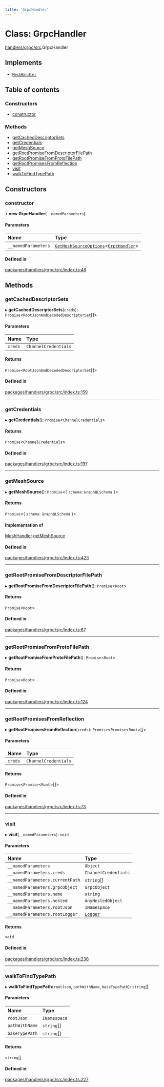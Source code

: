 ```yaml
---
title: 'GrpcHandler'
---
```


# Class: GrpcHandler

[handlers/grpc/src](../modules/handlers_grpc_src).GrpcHandler

## Implements

- [`MeshHandler`](/docs/api/interfaces/types_src.MeshHandler)

## Table of contents

### Constructors

- [constructor](handlers_grpc_src.GrpcHandler#constructor)

### Methods

- [getCachedDescriptorSets](handlers_grpc_src.GrpcHandler#getcacheddescriptorsets)
- [getCredentials](handlers_grpc_src.GrpcHandler#getcredentials)
- [getMeshSource](handlers_grpc_src.GrpcHandler#getmeshsource)
- [getRootPromiseFromDescriptorFilePath](handlers_grpc_src.GrpcHandler#getrootpromisefromdescriptorfilepath)
- [getRootPromiseFromProtoFilePath](handlers_grpc_src.GrpcHandler#getrootpromisefromprotofilepath)
- [getRootPromisesFromReflection](handlers_grpc_src.GrpcHandler#getrootpromisesfromreflection)
- [visit](handlers_grpc_src.GrpcHandler#visit)
- [walkToFindTypePath](handlers_grpc_src.GrpcHandler#walktofindtypepath)

## Constructors

### constructor

• **new GrpcHandler**(`__namedParameters`)

#### Parameters

| Name | Type |
| :------ | :------ |
| `__namedParameters` | [`GetMeshSourceOptions`](../modules/types_src#getmeshsourceoptions)<[`GrpcHandler`](/docs/api/interfaces/types_src.YamlConfig.GrpcHandler)\> |

#### Defined in

[packages/handlers/grpc/src/index.ts:46](https://github.com/Urigo/graphql-mesh/blob/master/packages/handlers/grpc/src/index.ts#L46)

## Methods

### getCachedDescriptorSets

▸ **getCachedDescriptorSets**(`creds`): `Promise`<`RootJsonAndDecodedDescriptorSet`[]\>

#### Parameters

| Name | Type |
| :------ | :------ |
| `creds` | `ChannelCredentials` |

#### Returns

`Promise`<`RootJsonAndDecodedDescriptorSet`[]\>

#### Defined in

[packages/handlers/grpc/src/index.ts:159](https://github.com/Urigo/graphql-mesh/blob/master/packages/handlers/grpc/src/index.ts#L159)

___

### getCredentials

▸ **getCredentials**(): `Promise`<`ChannelCredentials`\>

#### Returns

`Promise`<`ChannelCredentials`\>

#### Defined in

[packages/handlers/grpc/src/index.ts:197](https://github.com/Urigo/graphql-mesh/blob/master/packages/handlers/grpc/src/index.ts#L197)

___

### getMeshSource

▸ **getMeshSource**(): `Promise`<{ `schema`: `GraphQLSchema`  }\>

#### Returns

`Promise`<{ `schema`: `GraphQLSchema`  }\>

#### Implementation of

[MeshHandler](/docs/api/interfaces/types_src.MeshHandler).[getMeshSource](/docs/api/interfaces/types_src.MeshHandler#getmeshsource)

#### Defined in

[packages/handlers/grpc/src/index.ts:423](https://github.com/Urigo/graphql-mesh/blob/master/packages/handlers/grpc/src/index.ts#L423)

___

### getRootPromiseFromDescriptorFilePath

▸ **getRootPromiseFromDescriptorFilePath**(): `Promise`<`Root`\>

#### Returns

`Promise`<`Root`\>

#### Defined in

[packages/handlers/grpc/src/index.ts:87](https://github.com/Urigo/graphql-mesh/blob/master/packages/handlers/grpc/src/index.ts#L87)

___

### getRootPromiseFromProtoFilePath

▸ **getRootPromiseFromProtoFilePath**(): `Promise`<`Root`\>

#### Returns

`Promise`<`Root`\>

#### Defined in

[packages/handlers/grpc/src/index.ts:124](https://github.com/Urigo/graphql-mesh/blob/master/packages/handlers/grpc/src/index.ts#L124)

___

### getRootPromisesFromReflection

▸ **getRootPromisesFromReflection**(`creds`): `Promise`<`Promise`<`Root`\>[]\>

#### Parameters

| Name | Type |
| :------ | :------ |
| `creds` | `ChannelCredentials` |

#### Returns

`Promise`<`Promise`<`Root`\>[]\>

#### Defined in

[packages/handlers/grpc/src/index.ts:73](https://github.com/Urigo/graphql-mesh/blob/master/packages/handlers/grpc/src/index.ts#L73)

___

### visit

▸ **visit**(`__namedParameters`): `void`

#### Parameters

| Name | Type |
| :------ | :------ |
| `__namedParameters` | `Object` |
| `__namedParameters.creds` | `ChannelCredentials` |
| `__namedParameters.currentPath` | `string`[] |
| `__namedParameters.grpcObject` | `GrpcObject` |
| `__namedParameters.name` | `string` |
| `__namedParameters.nested` | `AnyNestedObject` |
| `__namedParameters.rootJson` | `INamespace` |
| `__namedParameters.rootLogger` | [`Logger`](../modules/types_src#logger) |

#### Returns

`void`

#### Defined in

[packages/handlers/grpc/src/index.ts:238](https://github.com/Urigo/graphql-mesh/blob/master/packages/handlers/grpc/src/index.ts#L238)

___

### walkToFindTypePath

▸ **walkToFindTypePath**(`rootJson`, `pathWithName`, `baseTypePath`): `string`[]

#### Parameters

| Name | Type |
| :------ | :------ |
| `rootJson` | `INamespace` |
| `pathWithName` | `string`[] |
| `baseTypePath` | `string`[] |

#### Returns

`string`[]

#### Defined in

[packages/handlers/grpc/src/index.ts:227](https://github.com/Urigo/graphql-mesh/blob/master/packages/handlers/grpc/src/index.ts#L227)
